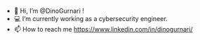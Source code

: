 - 👋 Hi, I’m @DinoGurnari !
- 💻 I’m currently working as a cybersecurity engineer.
- 📫 How to reach me https://www.linkedin.com/in/dinogurnari/
